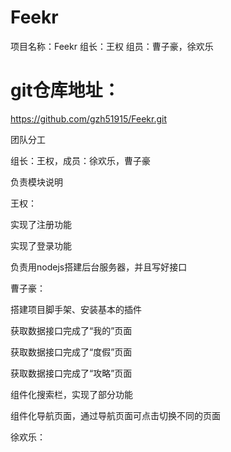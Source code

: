 # Feekr
项目名称：Feekr  组长：王权 组员：曹子豪，徐欢乐

# git仓库地址：
https://github.com/gzh51915/Feekr.git

团队分工

组长：王权，成员：徐欢乐，曹子豪

负责模块说明

王权：

实现了注册功能

实现了登录功能

负责用nodejs搭建后台服务器，并且写好接口


曹子豪：

搭建项目脚手架、安装基本的插件

获取数据接口完成了“我的”页面

获取数据接口完成了“度假”页面

获取数据接口完成了“攻略”页面

组件化搜索栏，实现了部分功能

组件化导航页面，通过导航页面可点击切换不同的页面


徐欢乐：
